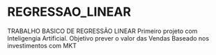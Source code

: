 # REGRESSAO_LINEAR
TRABALHO BASICO DE REGRESSÃO LINEAR
Primeiro projeto com Inteligengia Artificial. Objetivo prever o valor das Vendas Baseado nos investimentos com MKT
